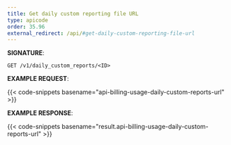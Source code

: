 ```yaml
---
title: Get daily custom reporting file URL
type: apicode
order: 35.96
external_redirect: /api/#get-daily-custom-reporting-file-url
---
```


**SIGNATURE**:

`GET /v1/daily_custom_reports/<ID>`

**EXAMPLE REQUEST**:

{{< code-snippets basename="api-billing-usage-daily-custom-reports-url" >}}

**EXAMPLE RESPONSE**:

{{< code-snippets basename="result.api-billing-usage-daily-custom-reports-url" >}}